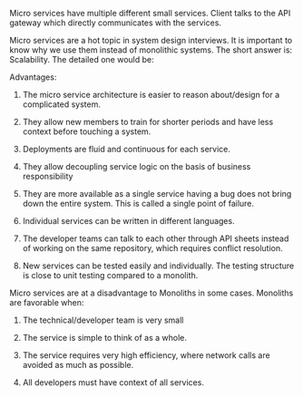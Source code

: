 Micro services have multiple different small services. Client talks to the API gateway which directly communicates with the services.

Micro services are a hot topic in system design interviews. It is important to know why we use them instead of monolithic systems. The short answer is: Scalability. The detailed one would be:

Advantages:

1) The micro service architecture is easier to reason about/design for a complicated system.

2) They allow new members to train for shorter periods and have less context before touching a system.

3) Deployments are fluid and continuous for each service.

4) They allow decoupling service logic on the basis of business responsibility

5) They are more available as a single service having a bug does not bring down the entire system. This is called a single point of failure.

6) Individual services can be written in different languages.

7) The developer teams can talk to each other through API sheets instead of working on the same repository, which requires conflict resolution.

8) New services can be tested easily and individually. The testing structure is close to unit testing compared to a monolith.

Micro services are at a disadvantage to Monoliths in some cases. Monoliths are favorable when:

1) The technical/developer team is very small

2) The service is simple to think of as a whole.

3) The service requires very high efficiency, where network calls are avoided as much as possible.

4) All developers must have context of all services.